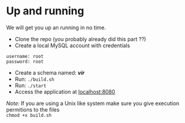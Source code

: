 # Up and running

We will get you up an running in no time. 

* Clone the repo (you probably already did this part ??)
* Create a local MySQL account with credentials
 ```
username: root
password: root
```
* Create a schema named: _**vir**_
* Run: ```./build.sh``` 
* Run: ```./start```
* Access the application at [localhost:8080](localhost:8080)

_Note:_
If you are using a Unix like system make sure you give execution permitions to the files  
```chmod +x build.sh```